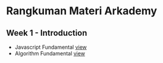 # Rangkuman Materi Arkademy

## Week 1 - Introduction
- Javascript Fundamental <a href="https://github.com/rifanid98/arkademy-rangkuman-materi/blob/master/week1/fundamental-javascript/fundamental-javascript.md">view</a>
- Algorithm Fundamental <a href="https://github.com/rifanid98/arkademy-rangkuman-materi/blob/master/week1/fundamental-algorithm/fundamental-algorithm.md">view</a>